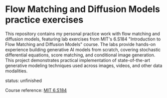# Flow Matching and Diffusion Models practice exercises

This repository contains my personal practice work with flow matching and diffusion models, featuring lab exercises from MIT's 6.S184 "Introduction to Flow Matching and Diffusion Models" course. The labs provide hands-on experience building generative AI models from scratch, covering stochastic differential equations, score matching, and conditional image generation. This project demonstrates practical implementation of state-of-the-art generative modeling techniques used across images, videos, and other data modalities.

status: unfinished

Course reference: [MIT 6.S184](https://diffusion.csail.mit.edu/)
